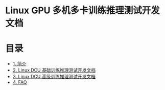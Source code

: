 # Linux GPU 多机多卡训练推理测试开发文档

# 目录


- [1. 简介](#1---)
- [2. Linux DCU 基础训练推理测试开发文档](#2---)
- [3. Linux DCU 高级训练推理测试开发文档](#3---)
- [4. FAQ](#4---)
